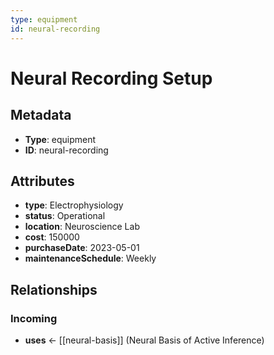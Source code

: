 ```yaml
---
type: equipment
id: neural-recording
---
```


# Neural Recording Setup

## Metadata

- **Type**: equipment
- **ID**: neural-recording

## Attributes

- **type**: Electrophysiology
- **status**: Operational
- **location**: Neuroscience Lab
- **cost**: 150000
- **purchaseDate**: 2023-05-01
- **maintenanceSchedule**: Weekly

## Relationships

### Incoming

- **uses** ← [[neural-basis]] (Neural Basis of Active Inference)

